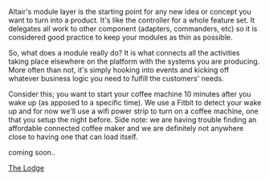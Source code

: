 Altair's module layer is the starting point for any new idea or concept you want to turn into a product. It's like the
controller for a whole feature set. It delegates all work to other component (adapters, commanders, etc) so it is
considered good practice to keep your modules as thin as possible.

So, what does a module really do? It is what connects all the activities taking place elsewhere on the platform
with the systems you are producing. More often than not, it's simply hooking into events and kicking off whatever
business logic you need to fulfill the customers' needs.

Consider this; you want to start your coffee machine 10 minutes after you wake up (as apposed to a specific time). We
use a Fitbit to detect your wake up and for now we'll use a wifi power strip to turn on a coffee machine, one that you
setup the night before. Side note: we are having trouble finding an affordable connected coffee maker and we are
definitely not anywhere close to having one that can load itself.

coming soon..

[The Lodge](../core/vendors/altair/modules/thelodge/README.md)